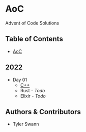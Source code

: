 # AoC

Advent of Code Solutions

## Table of Contents

- [AoC](#aoc)

## 2022

- Day 01
  - [C++](2022/day-01/cpp/day-01.cxx)
  - Rust - _Todo_
  - Elixir - _Todo_

## Authors & Contributors

- Tyler Swann
